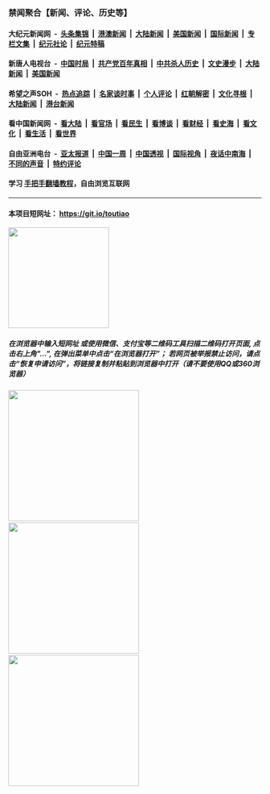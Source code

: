 ### 禁闻聚合【新闻、评论、历史等】

#### 大纪元新闻网 &nbsp;-&nbsp; [头条集锦](indexes/E头条集锦.md?t=02140111) &nbsp;|&nbsp; [港澳新闻](indexes/E港澳新闻.md?t=02140111)  &nbsp;|&nbsp; [大陆新闻](indexes/E大陆新闻.md?t=02140111) &nbsp;|&nbsp; [美国新闻](indexes/E美国新闻.md?t=02140111) &nbsp;|&nbsp; [国际新闻](indexes/E国际新闻.md?t=02140111) &nbsp;|&nbsp; [专栏文集](indexes/E专栏文集.md?t=02140111) &nbsp;|&nbsp; [纪元社论](indexes/E纪元社论.md?t=02140111) &nbsp;|&nbsp; [纪元特稿](indexes/E纪元特稿.md?t=02140111) 

#### 新唐人电视台 &nbsp;-&nbsp; [中国时局](indexes/N中国时局.md?t=02140111) &nbsp;|&nbsp; [共产党百年真相](indexes/N共产党百年真相.md?t=02140111) &nbsp;|&nbsp; [中共杀人历史](indexes/N中共杀人历史.md?t=02140111) &nbsp;|&nbsp; [文史漫步](indexes/N文史漫步.md?t=02140111) &nbsp;|&nbsp; [大陆新闻](indexes/N大陆新闻.md?t=02140111) &nbsp;|&nbsp; [美国新闻](indexes/N美国新闻.md?t=02140111)

#### 希望之声SOH &nbsp;-&nbsp; [热点追踪](indexes/H热点追踪.md?t=02140111) &nbsp;|&nbsp; [名家谈时事](indexes/H名家谈时事.md?t=02140111) &nbsp;|&nbsp; [个人评论](indexes/H个人评论.md?t=02140111)  &nbsp;|&nbsp; [红朝解密](indexes/H红朝解密.md?t=02140111) &nbsp;|&nbsp; [文化寻根](indexes/H文化寻根.md?t=02140111) &nbsp;|&nbsp; [大陆新闻](indexes/H大陆新闻.md?t=02140111) &nbsp;|&nbsp; [港台新闻](indexes/H港台新闻.md?t=02140111)

#### 看中国新闻网 &nbsp;-&nbsp; [看大陆](indexes/S看大陆.md?t=02140111) &nbsp;|&nbsp; [看官场](indexes/S看官场.md?t=02140111) &nbsp;|&nbsp; [看民生](indexes/S看民生.md?t=02140111)  &nbsp;|&nbsp; [看博谈](indexes/S看博谈.md?t=02140111) &nbsp;|&nbsp; [看财经](indexes/S看财经.md?t=02140111) &nbsp;|&nbsp; [看史海](indexes/S看史海.md?t=02140111) &nbsp;|&nbsp; [看文化](indexes/S看文化.md?t=02140111) &nbsp;|&nbsp; [看生活](indexes/S看生活.md?t=02140111) &nbsp;|&nbsp; [看世界](indexes/S看世界.md?t=02140111)

#### 自由亚洲电台 &nbsp;-&nbsp; [亚太报道](indexes/R亚太报道.md?t=02140111) &nbsp;|&nbsp; [中国一周](indexes/R中国一周.md?t=02140111) &nbsp;|&nbsp; [中国透视](indexes/R中国透视.md?t=02140111)  &nbsp;|&nbsp; [国际视角](indexes/R国际视角.md?t=02140111) &nbsp;|&nbsp; [夜话中南海](indexes/R夜话中南海.md?t=02140111) &nbsp;|&nbsp; [不同的声音](indexes/R不同的声音.md?t=02140111) &nbsp;|&nbsp; [特约评论](indexes/R特约评论.md?t=02140111)

#### 学习 [手把手翻墙教程](https://github.com/gfw-breaker/guides/wiki)，自由浏览互联网

----

#### 本项目短网址： https://git.io/toutiao
<img src="https://raw.githubusercontent.com/gfw-breaker/banned-news/master/scripts/img/qr.png" width="200px"/>  

##### 在浏览器中输入短网址 或使用微信、支付宝等二维码工具扫描二维码打开页面, 点击右上角"...", 在弹出菜单中点击“在浏览器打开”； 若网页被举报禁止访问，请点击“恢复申请访问”，将链接复制并粘贴到浏览器中打开（请不要使用QQ或360浏览器）

<img src="https://raw.githubusercontent.com/gfw-breaker/banned-news/master/scripts/img/1.png" width="260px"/> &nbsp; <img src="https://raw.githubusercontent.com/gfw-breaker/banned-news/master/scripts/img/2.png" width="260px"/> &nbsp; <img src="https://raw.githubusercontent.com/gfw-breaker/banned-news/master/scripts/img/3.png" width="260px"/>
